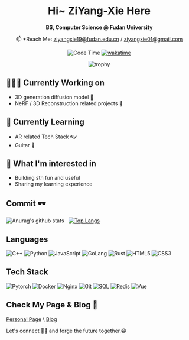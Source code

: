 <div align="center">
  
# Hi~ ZiYang-Xie Here <!-- <img src="https://raw.githubusercontent.com/ABSphreak/ABSphreak/master/gifs/Hi.gif" width="5px;"/>!-->

**BS, Computer Science @ Fudan University**  
<!-- **Autonomous Vehicle Researcher Intern @ SenseTime 商汤科技**   -->
📫  *Reach Me: ziyangxie19@fudan.edu.cn / ziyangxie01@gmail.com
  
<!-- ![Code Time](https://img.shields.io/endpoint?style=flat&url=https://codetime-api.datreks.com/badge/521?logoColor=white%26project=%26recentMS=0%26showProject=false) -->

![Code Time](https://img.shields.io/endpoint?style=flat&url=https://codetime-api.datreks.com/badge/521?logoColor=white%26project=%26recentMS=0%26showProject=false)
[![wakatime](https://wakatime.com/badge/user/b7f28f3b-b8e9-478e-bd5b-7f89dc6a5330.svg)](https://wakatime.com/@b7f28f3b-b8e9-478e-bd5b-7f89dc6a5330)
  
![trophy](https://github-profile-trophy.vercel.app/?username=ZiYang-xie&no-frame=true&column=4&margin-w=36&margin-h=12)
</div>

## 👨🏽‍💻 Currently Working on
- 3D generation diffusion model 🍰
- NeRF / 3D Reconstruction related projects 🔎


## 🌱 Currently Learning
- AR related Tech Stack 👓
- Guitar 🎸


## 🤔 What I'm interested in
- Building sth fun and useful 
- Sharing my learning experience

## Commit 🕶 
<div align="">

  
![Anurag's github stats](https://github-readme-stats.vercel.app/api?username=ZiYang-xie&show_icons=true) &nbsp;
[![Top Langs](https://github-readme-stats.vercel.app/api/top-langs/?username=ZiYang-xie&layout=compact)](https://github.com/anuraghazra/github-readme-stats)
  
</div>

## Languages

![C++](https://img.shields.io/badge/-C++-000000?style=flat&logo=c%2B%2B)
![Python](https://img.shields.io/badge/-Python-000000?style=flat&logo=python)
![JavaScript](https://img.shields.io/badge/-JavaScript-000000?style=flat&logo=javascript)
![GoLang](https://img.shields.io/badge/-GoLang-000000?style=flat&logo=go)
![Rust](https://img.shields.io/badge/-Rust-000000?style=flat&logo=rust)
![HTML5](https://img.shields.io/badge/-HTML5-000000?style=flat&logo=html5)
![CSS3](https://img.shields.io/badge/-CSS-000000?style=flat&logo=css3)

## Tech Stack

![Pytorch](https://img.shields.io/badge/-Pytorch-000000?style=flat&logo=pytorch)
![Docker](https://img.shields.io/badge/-Docker-000000?style=flat&logo=docker)
![Nginx](https://img.shields.io/badge/-Nginx-000000?style=flat&logo=nginx)
![Git](https://img.shields.io/badge/-GIT-000000?style=flat&logo=git)
![SQL](https://img.shields.io/badge/-SQL-000000?style=flat&logo=postgresql)
![Redis](https://img.shields.io/badge/-Redis-000000?style=flat&logo=redis)
![Vue](https://img.shields.io/badge/-Vue-000000?style=flat&logo=vue.js)

## Check My Page & Blog 🤩
[Personal Page](https://ziyangxie.site) \ [Blog](https://xcraft.tech)

Let's connect 👨‍💻 and forge the future together.😁
